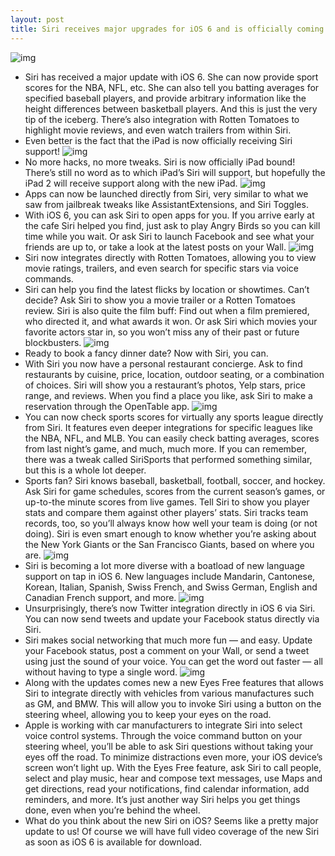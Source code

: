 ```yaml
---
layout: post
title: Siri receives major upgrades for iOS 6 and is officially coming to iPad
---
```

![img](http://media.idownloadblog.com/wp-content/uploads/2012/06/Siri-wwdc-2012.jpg)
* Siri has received a major update with iOS 6. She can now provide sport scores for the NBA, NFL, etc. She can also tell you batting averages for specified baseball players, and provide arbitrary information like the height differences between basketball players. And this is just the very tip of the iceberg. There’s also integration with Rotten Tomatoes to highlight movie reviews, and even watch trailers from within Siri.
* Even better is the fact that the iPad is now officially receiving Siri support!
![img](http://media.idownloadblog.com/wp-content/uploads/2012/06/Siri-iPad.jpeg)
* No more hacks, no more tweaks. Siri is now officially iPad bound! There’s still no word as to which iPad’s Siri will support, but hopefully the iPad 2 will receive support along with the new iPad.
![img](http://media.idownloadblog.com/wp-content/uploads/2012/06/siri-wwdc-launch-apps.jpg)
* Apps can now be launched directly from Siri, very similar to what we saw from jailbreak tweaks like AssistantExtensions, and Siri Toggles.
* With iOS 6, you can ask Siri to open apps for you. If you arrive early at the cafe Siri helped you find, just ask to play Angry Birds so you can kill time while you wait. Or ask Siri to launch Facebook and see what your friends are up to, or take a look at the latest posts on your Wall.
![img](http://media.idownloadblog.com/wp-content/uploads/2012/06/Siri-Movies.jpeg)
* Siri now integrates directly with Rotten Tomatoes, allowing you to view movie ratings, trailers, and even search for specific stars via voice commands.
* Siri can help you find the latest flicks by location or showtimes. Can’t decide? Ask Siri to show you a movie trailer or a Rotten Tomatoes review. Siri is also quite the film buff: Find out when a film premiered, who directed it, and what awards it won. Or ask Siri which movies your favorite actors star in, so you won’t miss any of their past or future blockbusters.
![img](http://media.idownloadblog.com/wp-content/uploads/2012/06/Siri-wwdc-opentable.jpg)
* Ready to book a fancy dinner date? Now with Siri, you can.
* With Siri you now have a personal restaurant concierge. Ask to find restaurants by cuisine, price, location, outdoor seating, or a combination of choices. Siri will show you a restaurant’s photos, Yelp stars, price range, and reviews. When you find a place you like, ask Siri to make a reservation through the OpenTable app.
![img](http://media.idownloadblog.com/wp-content/uploads/2012/06/Siri-wwdc-Lebron.jpg)
* You can now check sports scores for virtually any sports league directly from Siri. It features even deeper integrations for specific leagues like the NBA, NFL, and MLB. You can easily check batting averages, scores from last night’s game, and much, much more. If you can remember, there was a tweak called SiriSports that performed something similar, but this is a whole lot deeper.
* Sports fan? Siri knows baseball, basketball, football, soccer, and hockey. Ask Siri for game schedules, scores from the current season’s games, or up-to-the minute scores from live games. Tell Siri to show you player stats and compare them against other players’ stats. Siri tracks team records, too, so you’ll always know how well your team is doing (or not doing). Siri is even smart enough to know whether you’re asking about the New York Giants or the San Francisco Giants, based on where you are.
![img](http://media.idownloadblog.com/wp-content/uploads/2012/06/Siri-Language.jpeg)
* Siri is becoming a lot more diverse with a boatload of new language support on tap in iOS 6. New languages include Mandarin, Cantonese, Korean, Italian, Spanish, Swiss French, and Swiss German, English and Canadian French support, and more.
![img](http://media.idownloadblog.com/wp-content/uploads/2012/06/iOS-6-twitter-facebook-siri.jpg)
* Unsurprisingly, there’s now Twitter integration directly in iOS 6 via Siri. You can now send tweets and update your Facebook status directly via Siri.
* Siri makes social networking that much more fun — and easy. Update your Facebook status, post a comment on your Wall, or send a tweet using just the sound of your voice. You can get the word out faster — all without having to type a single word.
![img](http://media.idownloadblog.com/wp-content/uploads/2012/06/Siri-Eyes-Free.jpeg)
* Along with the updates comes new a new Eyes Free features that allows Siri to integrate directly with vehicles from various manufactures such as GM, and BMW. This will allow you to invoke Siri using a button on the steering wheel, allowing you to keep your eyes on the road.
* Apple is working with car manufacturers to integrate Siri into select voice control systems. Through the voice command button on your steering wheel, you’ll be able to ask Siri questions without taking your eyes off the road. To minimize distractions even more, your iOS device’s screen won’t light up. With the Eyes Free feature, ask Siri to call people, select and play music, hear and compose text messages, use Maps and get directions, read your notifications, find calendar information, add reminders, and more. It’s just another way Siri helps you get things done, even when you’re behind the wheel.
* What do you think about the new Siri on iOS? Seems like a pretty major update to us! Of course we will have full video coverage of the new Siri as soon as iOS 6 is available for download.

